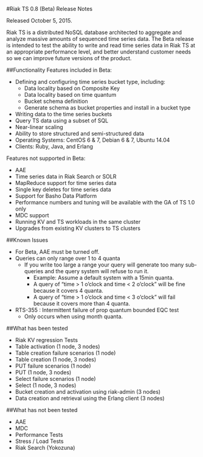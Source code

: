 
#Riak TS 0.8 (Beta) Release Notes

Released October 5, 2015.

Riak TS is a distributed NoSQL database architected to aggregate and analyze massive amounts of sequenced time series data. The Beta release is intended to test the ability to write and read time series data in Riak TS at an appropriate performance level, and better understand customer needs so we can improve future versions of the product.

##Functionality
Features included in Beta:

* Defining and configuring time series bucket type, including:
  * Data locality based on Composite Key
  * Data locality based on time quantum
  * Bucket schema definition
  * Generate schema as bucket properties and install in a bucket type
* Writing data to the time series buckets
* Query TS data using a subset of SQL
* Near-linear scaling
* Ability to store structured and semi-structured data
* Operating Systems: CentOS 6 & 7, Debian 6 & 7, Ubuntu 14.04
* Clients: Ruby, Java, and Erlang 

Features not supported in Beta:

* AAE
* Time series data in Riak Search or SOLR
* MapReduce support for time series data
* Single key deletes for time series data
* Support for Basho Data Platform
* Performance numbers and tuning will be available with the GA of TS 1.0 only
* MDC support
* Running KV and TS workloads in the same cluster
* Upgrades from existing KV clusters to TS clusters


##Known Issues
* For Beta, AAE must be turned off.
* Queries can only range over 1 to 4 quanta
  * If you write too large a range your query will generate too many sub-queries and the query system will refuse to run it.  
    * Example: Assume a default system with a 15min quanta.
    * A query of “time > 1 o’clock and time < 2 o’clock” will be fine because it covers 4 quanta.
    * A query of “time > 1 o’clock and time < 3 o’clock” will fail because it covers more than 4 quanta.
* RTS-355 : Intermittent failure of prop quantum bounded EQC test
  * Only occurs when using month quanta.

##What has been tested
* Riak KV regression Tests
* Table activation (1 node, 3 nodes)
* Table creation failure scenarios (1 node)
* Table creation (1 node, 3 nodes)
* PUT failure scenarios (1 node)
* PUT (1 node, 3 nodes)
* Select failure scenarios (1 node)
* Select (1 node, 3 nodes)
* Bucket creation and activation using riak-admin (3 nodes)
* Data creation and retrieval using the Erlang client (3 nodes)

##What has not been tested
* AAE
* MDC
* Performance Tests
* Stress / Load Tests
* Riak Search (Yokozuna)

